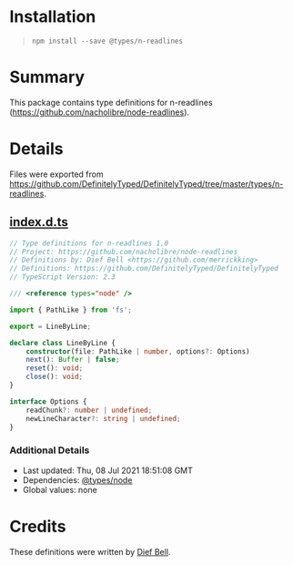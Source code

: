 # Installation
> `npm install --save @types/n-readlines`

# Summary
This package contains type definitions for n-readlines (https://github.com/nacholibre/node-readlines).

# Details
Files were exported from https://github.com/DefinitelyTyped/DefinitelyTyped/tree/master/types/n-readlines.
## [index.d.ts](https://github.com/DefinitelyTyped/DefinitelyTyped/tree/master/types/n-readlines/index.d.ts)
````ts
// Type definitions for n-readlines 1.0
// Project: https://github.com/nacholibre/node-readlines
// Definitions by: Dief Bell <https://github.com/merrickking>
// Definitions: https://github.com/DefinitelyTyped/DefinitelyTyped
// TypeScript Version: 2.3

/// <reference types="node" />

import { PathLike } from 'fs';

export = LineByLine;

declare class LineByLine {
    constructor(file: PathLike | number, options?: Options)
    next(): Buffer | false;
    reset(): void;
    close(): void;
}

interface Options {
    readChunk?: number | undefined;
    newLineCharacter?: string | undefined;
}

````

### Additional Details
 * Last updated: Thu, 08 Jul 2021 18:51:08 GMT
 * Dependencies: [@types/node](https://npmjs.com/package/@types/node)
 * Global values: none

# Credits
These definitions were written by [Dief Bell](https://github.com/merrickking).
